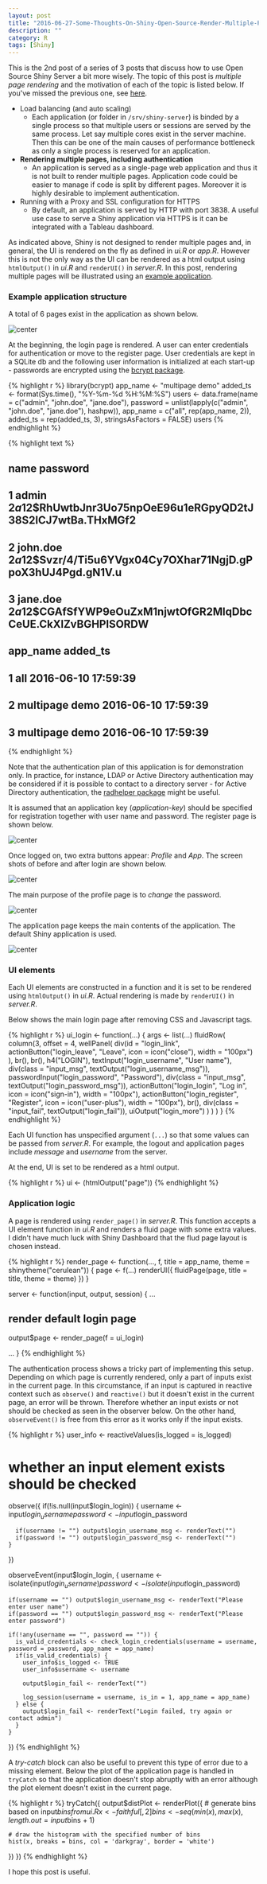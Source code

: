```yaml
---
layout: post
title: "2016-06-27-Some-Thoughts-On-Shiny-Open-Source-Render-Multiple-Pages"
description: ""
category: R
tags: [Shiny]
---
```


This is the 2nd post of a series of 3 posts that discuss how to use Open Source Shiny Server a bit more wisely. The topic of this post is *multiple page rendering* and the motivation of each of the topic is listed below. If you've missed the previous one, see [here](http://blog.anomdev.com/2016/05/23/some-thoughts-on-shiny-open-source-internal-load-balancing/).

+ Load balancing (and auto scaling)
    - Each application (or folder in `/srv/shiny-server`) is binded by a single process so that multiple users or sessions are served by the same process. Let say multiple cores exist in the server machine. Then this can be one of the main causes of performance bottleneck as only a single process is reserved for an application.
+ **Rendering multiple pages, including authentication**
    - An application is served as a single-page web application and thus it is not built to render multiple pages. Application code could be easier to manage if code is split by different pages. Moreover it is highly desirable to implement authentication.
+ Running with a Proxy and SSL configuration for HTTPS
    - By default, an application is served by HTTP with port 3838. A useful use case to serve a Shiny application via HTTPS is it can be integrated with a Tableau dashboard.

As indicated above, Shiny is not designed to render multiple pages and, in general, the UI is rendered on the fly as defined in *ui.R* or *app.R*. However this is not the only way as the UI can be rendered as a html output using `htmlOutput()` in *ui.R* and `renderUI()` in *server.R*. In this post, rendering multiple pages will be illustrated using an [example application](https://github.com/jaehyeon-kim/shiny-multipage).

### Example application structure

A total of 6 pages exist in the application as shown below.

![center](/figs/2016-06-27-Some-Thoughts-On-Shiny-Open-Source-Render-Multiple-Pages/flow.png)

At the beginning, the login page is rendered. A user can enter credentials for authentication or move to the register page. User credentials are kept in a SQLite db and the following user information is initialized at each start-up - passwords are encrypted using the [bcrypt package](https://cran.r-project.org/web/packages/bcrypt/index.html).


{% highlight r %}
library(bcrypt)
app_name <- "multipage demo"
added_ts <- format(Sys.time(), "%Y-%m-%d %H:%M:%S")
users <- data.frame(name = c("admin", "john.doe", "jane.doe"),
                    password = unlist(lapply(c("admin", "john.doe", "jane.doe"), hashpw)),
                    app_name = c("all", rep(app_name, 2)),
                    added_ts = rep(added_ts, 3),
                    stringsAsFactors = FALSE)
users
{% endhighlight %}



{% highlight text %}
##       name                                                     password
## 1    admin $2a$12$RhUwtbJnr3Uo75npOeE96u1eRGpyQD2tJ38S2lCJ7wtBa.THxMGf2
## 2 john.doe $2a$12$Svzr/4/Ti5u6YVgx04Cy7OXhar71NgjD.gPpoX3hUJ4Pgd.gN1V.u
## 3 jane.doe $2a$12$CGAfSfYWP9eOuZxM1njwtOfGR2MlqDbcCeUE.CkXlZvBGHPlSORDW
##         app_name            added_ts
## 1            all 2016-06-10 17:59:39
## 2 multipage demo 2016-06-10 17:59:39
## 3 multipage demo 2016-06-10 17:59:39
{% endhighlight %}

Note that the authentication plan of this application is for demonstration only. In practice, for instance, LDAP or Active Directory authentication may be considered if it is possible to contact to a directory server - for Active Directory authentication, the [radhelper package](https://github.com/jaehyeon-kim/radhelper) might be useful.

It is assumed that an application key (*application-key*) should be specified for registration together with user name and password. The register page is shown below.

![center](/figs/2016-06-27-Some-Thoughts-On-Shiny-Open-Source-Render-Multiple-Pages\register.png)

Once logged on, two extra buttons appear: *Profile* and *App*. The screen shots of before and after login are shown below.

![center](/figs/2016-06-27-Some-Thoughts-On-Shiny-Open-Source-Render-Multiple-Pages\login.png)

The main purpose of the profile page is to *change* the password.

![center](/figs/2016-06-27-Some-Thoughts-On-Shiny-Open-Source-Render-Multiple-Pages\profile.png)

The application page keeps the main contents of the application. The default Shiny application is used.

![center](/figs/2016-06-27-Some-Thoughts-On-Shiny-Open-Source-Render-Multiple-Pages\app.png)

### UI elements

Each UI elements are constructed in a function and it is set to be rendered using `htmlOutput()` in *ui.R*. Actual rendering is made by `renderUI()` in *server.R*. 

Below shows the main login page after removing CSS and Javascript tags.


{% highlight r %}
ui_login <- function(...) {
  args <- list(...)
  fluidRow(
    column(3, offset = 4,
           wellPanel(
             div(id = "login_link",
                 actionButton("login_leave", "Leave", icon = icon("close"), width = "100px")
             ),
             br(),
             br(),
             h4("LOGIN"),
             textInput("login_username", "User name"),
             div(class = "input_msg", textOutput("login_username_msg")),
             passwordInput("login_password", "Password"),
             div(class = "input_msg", textOutput("login_password_msg")),
             actionButton("login_login", "Log in", icon = icon("sign-in"), width = "100px"),
             actionButton("login_register", "Register", icon = icon("user-plus"), width = "100px"),
             br(),
             div(class = "input_fail", textOutput("login_fail")),
             uiOutput("login_more")
           )
    )
  )
}
{% endhighlight %}

Each UI function has unspecified argument (`...`) so that some values can be passed from *server.R*. For example, the logout and application pages include *message* and *username* from the server.

At the end, UI is set to be rendered as a html output.


{% highlight r %}
ui <- (htmlOutput("page"))
{% endhighlight %}

### Application logic

A page is rendered using `render_page()` in *server.R*. This function accepts a UI element function in *ui.R* and renders a fluid page with some extra values. I didn't have much luck with Shiny Dashboard that the flud page layout is chosen instead.


{% highlight r %}
render_page <- function(..., f, title = app_name, theme = shinytheme("cerulean")) {
  page <- f(...)
  renderUI({
    fluidPage(page, title = title, theme = theme)
  })
}

server <- function(input, output, session) {
  ...
  
  ## render default login page
  output$page <- render_page(f = ui_login)
  
  ...
}
{% endhighlight %}

The authentication process shows a tricky part of implementing this setup. Depending on which page is currently rendered, only a part of inputs exist in the current page. In this circumstance, if an input is captured in reactive context such as `observe()` and `reactive()` but it doesn't exist in the current page, an error will be thrown. Therefore whether an input exists or not should be checked as seen in the observer below. On the other hand, `observeEvent()` is free from this error as it works only if the input exists.


{% highlight r %}
  user_info <- reactiveValues(is_logged = is_logged)
  
  # whether an input element exists should be checked
  observe({
    if(!is.null(input$login_login)) {
      username <- input$login_username
      password <- input$login_password
      
      if(username != "") output$login_username_msg <- renderText("")
      if(password != "") output$login_password_msg <- renderText("")
    }
  })
  
  observeEvent(input$login_login, {
    username <- isolate(input$login_username)
    password <- isolate(input$login_password)
    
    if(username == "") output$login_username_msg <- renderText("Please enter user name")
    if(password == "") output$login_password_msg <- renderText("Please enter password")
    
    if(!any(username == "", password == "")) {
      is_valid_credentials <- check_login_credentials(username = username, password = password, app_name = app_name)
      if(is_valid_credentials) {
        user_info$is_logged <- TRUE
        user_info$username <- username
        
        output$login_fail <- renderText("")
        
        log_session(username = username, is_in = 1, app_name = app_name)
      } else {
        output$login_fail <- renderText("Login failed, try again or contact admin")
      }
    }
  })
{% endhighlight %}

A *try-catch* block can also be useful to prevent this type of error due to a missing element. Below the plot of the application page is handled in `tryCatch` so that the application doesn't stop abruptly with an error although the plot element doesn't exist in the current page.


{% highlight r %}
tryCatch({
  output$distPlot <- renderPlot({
    # generate bins based on input$bins from ui.R
    x    <- faithful[, 2]
    bins <- seq(min(x), max(x), length.out = input$bins + 1)
    
    # draw the histogram with the specified number of bins
    hist(x, breaks = bins, col = 'darkgray', border = 'white')
  })
})
{% endhighlight %}

I hope this post is useful.

